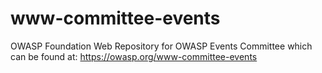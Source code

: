 # www-committee-events

OWASP Foundation Web Repository for OWASP Events Committee which can be found at: https://owasp.org/www-committee-events
